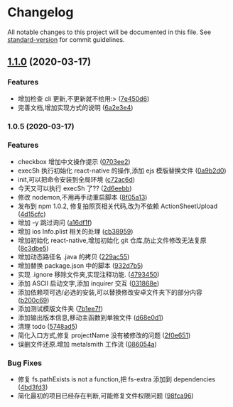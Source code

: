 # Changelog

All notable changes to this project will be documented in this file. See [standard-version](https://github.com/conventional-changelog/standard-version) for commit guidelines.

## [1.1.0](https://gitee.com/yang_update/cy-cli/compare/v1.0.5...v1.1.0) (2020-03-17)


### Features

* 增加检查 cli 更新,不更新就不给用:> ([7e450d6](https://gitee.com/yang_update/cy-cli/commit/7e450d62c3128db3af03bd46aa74941c8dc7392c))
* 完善文档,增加实现方式的说明 ([6a2e3e4](https://gitee.com/yang_update/cy-cli/commit/6a2e3e44d5755523b3ea5b367db898f5bb495fa3))

### 1.0.5 (2020-03-17)


### Features

* checkbox 增加中文操作提示 ([0703ee2](https://gitee.com/yang_update/cy-cli/commit/0703ee2475130f6e8903652bfffa283018c19166))
* execSh 执行初始化 react-native 的操作,添加 ejs 模版替换文件 ([0a9b2d0](https://gitee.com/yang_update/cy-cli/commit/0a9b2d08baaf42320464e880b1a564eb43389d60))
* init,可以把命令安装到全局环境 ([c72ac6d](https://gitee.com/yang_update/cy-cli/commit/c72ac6d7ae1a5b1eb433d8ae46304005e5709a9d))
* 今天又可以执行 execSh 了?? ([2d6eebb](https://gitee.com/yang_update/cy-cli/commit/2d6eebb55a95f9e7e6fffaaabba205a6d8de39eb))
* 修改 nodemon,不用再手动重启脚本 ([8f05a13](https://gitee.com/yang_update/cy-cli/commit/8f05a13d628db4a1189c5bffde0cb25751c5ac87))
* 发布到 npm 1.0.2, 修复拍照页相关代码,改为不依赖 ActionSheetUpload ([4d15cfc](https://gitee.com/yang_update/cy-cli/commit/4d15cfc730a93564bbb870a3f6c68f5f9841f5ae))
* 增加 -y 跳过询问 ([a16df1f](https://gitee.com/yang_update/cy-cli/commit/a16df1f40877e85b3eb1659a0eb5ab26d301b564))
* 增加 ios Info.plist 相关的处理 ([cb38959](https://gitee.com/yang_update/cy-cli/commit/cb38959650188dd6a59eb6e28c4ac9b97f57eded))
* 增加初始化 react-native,增加初始化 git 仓库,防止文件修改无法复原 ([8c3dbe5](https://gitee.com/yang_update/cy-cli/commit/8c3dbe5f9a3dedf0751230e662327bfdddf2e446))
* 增加动态路径名 .java 的拷贝 ([229ac55](https://gitee.com/yang_update/cy-cli/commit/229ac555540cdd7b051be4b0c44faa1299e72483))
* 增加替换 package.json 中的脚本 ([932d7b5](https://gitee.com/yang_update/cy-cli/commit/932d7b5ae17817eacc47080e702d2db7e7f5bdf5))
* 实现 .ignore 移除文件夹,实现注释功能. ([4793450](https://gitee.com/yang_update/cy-cli/commit/47934509fc0ee155f952d4227f230d79b8f0d692))
* 添加 ASCII 启动文字,添加 inquirer 交互 ([031868e](https://gitee.com/yang_update/cy-cli/commit/031868e9f092b214a913a4ec32f03d4ce0fac820))
* 添加依赖项可选/必选的安装,可以替换修改安卓文件夹下的部分内容 ([b200c69](https://gitee.com/yang_update/cy-cli/commit/b200c6977ba73a817f5cc5a1de75f8f536e00061))
* 添加测试模版文件夹 ([7b1ee7f](https://gitee.com/yang_update/cy-cli/commit/7b1ee7f6943a4237e7586e513019219522f3dd35))
* 添加输出版本信息,移动主函数到单独文件 ([d68e0d1](https://gitee.com/yang_update/cy-cli/commit/d68e0d1667777e255fba62c2b8302f0a81040517))
* 清理 todo ([5748ad5](https://gitee.com/yang_update/cy-cli/commit/5748ad5243dc68152a9b39cadefd391cb83b2197))
* 简化入口方式,修复 projectName 没有被修改的问题 ([2f0e651](https://gitee.com/yang_update/cy-cli/commit/2f0e6516f961b51499693fbfb59320675bfbb5b4))
* 误删文件还原.增加 metalsmith 工作流 ([086054a](https://gitee.com/yang_update/cy-cli/commit/086054a04a9487768dc27cfd168f4af8dfa25cdf))


### Bug Fixes

* 修复 fs.pathExists is not a function,把 fs-extra 添加到 dependencies ([4bd3fd3](https://gitee.com/yang_update/cy-cli/commit/4bd3fd35df9e2f54fa9874c2be6779220f6b5876))
* 简化最初的项目已经存在判断,可能修复文件权限问题 ([98fca96](https://gitee.com/yang_update/cy-cli/commit/98fca96b3867c81829cb155bd46d07313c844261))
